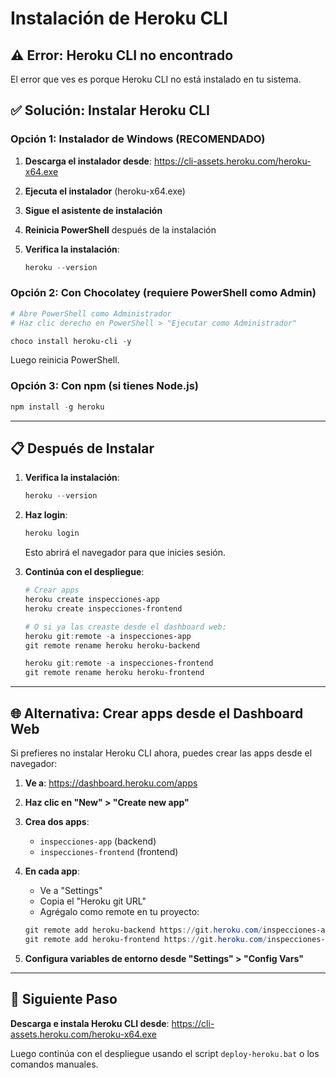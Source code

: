 # Instalación de Heroku CLI

## ⚠️ Error: Heroku CLI no encontrado

El error que ves es porque Heroku CLI no está instalado en tu sistema.

## ✅ Solución: Instalar Heroku CLI

### Opción 1: Instalador de Windows (RECOMENDADO)

1. **Descarga el instalador desde**:
   https://cli-assets.heroku.com/heroku-x64.exe

2. **Ejecuta el instalador** (heroku-x64.exe)

3. **Sigue el asistente de instalación**

4. **Reinicia PowerShell** después de la instalación

5. **Verifica la instalación**:
   ```powershell
   heroku --version
   ```

### Opción 2: Con Chocolatey (requiere PowerShell como Admin)

```powershell
# Abre PowerShell como Administrador
# Haz clic derecho en PowerShell > "Ejecutar como Administrador"

choco install heroku-cli -y
```

Luego reinicia PowerShell.

### Opción 3: Con npm (si tienes Node.js)

```powershell
npm install -g heroku
```

---

## 📋 Después de Instalar

1. **Verifica la instalación**:
   ```powershell
   heroku --version
   ```

2. **Haz login**:
   ```powershell
   heroku login
   ```
   Esto abrirá el navegador para que inicies sesión.

3. **Continúa con el despliegue**:
   ```powershell
   # Crear apps
   heroku create inspecciones-app
   heroku create inspecciones-frontend
   
   # O si ya las creaste desde el dashboard web:
   heroku git:remote -a inspecciones-app
   git remote rename heroku heroku-backend
   
   heroku git:remote -a inspecciones-frontend
   git remote rename heroku heroku-frontend
   ```

---

## 🌐 Alternativa: Crear apps desde el Dashboard Web

Si prefieres no instalar Heroku CLI ahora, puedes crear las apps desde el navegador:

1. **Ve a**: https://dashboard.heroku.com/apps

2. **Haz clic en "New" > "Create new app"**

3. **Crea dos apps**:
   - `inspecciones-app` (backend)
   - `inspecciones-frontend` (frontend)

4. **En cada app**:
   - Ve a "Settings"
   - Copia el "Heroku git URL"
   - Agrégalo como remote en tu proyecto:
   
   ```powershell
   git remote add heroku-backend https://git.heroku.com/inspecciones-app.git
   git remote add heroku-frontend https://git.heroku.com/inspecciones-frontend.git
   ```

5. **Configura variables de entorno desde "Settings" > "Config Vars"**

---

## 🎯 Siguiente Paso

**Descarga e instala Heroku CLI desde**:
https://cli-assets.heroku.com/heroku-x64.exe

Luego continúa con el despliegue usando el script `deploy-heroku.bat` o los comandos manuales.
